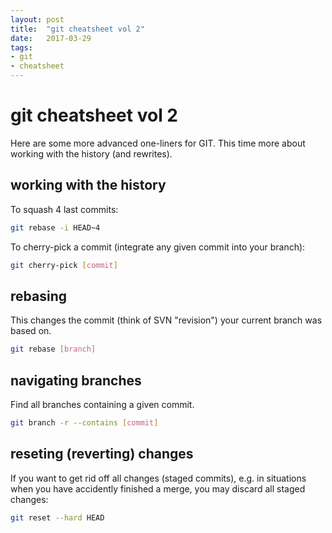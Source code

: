 ```yaml
---
layout: post
title:  "git cheatsheet vol 2"
date:   2017-03-29
tags:
- git
- cheatsheet
---
```


# git cheatsheet vol 2 #

Here are some more advanced one-liners for GIT. This time more about working with the history (and rewrites).

## working with the history ##

To squash 4 last commits:

```bash
git rebase -i HEAD~4
```

To cherry-pick a commit (integrate any given commit into your branch):

```bash
git cherry-pick [commit]
```

## rebasing ##

This changes the commit (think of SVN \"revision\") your current branch was based on.

```bash
git rebase [branch]
```

## navigating branches ##

Find all branches containing a given commit.

```bash
git branch -r --contains [commit]
```

## reseting (reverting) changes ##

If you want to get rid off all changes (staged commits), e.g. in situations when you have accidently finished a merge, you may discard all staged changes:

```bash
git reset --hard HEAD
```
